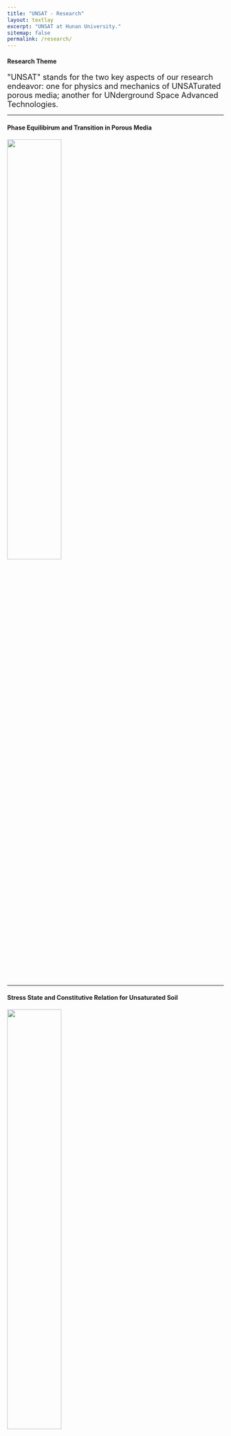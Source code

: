 ```yaml
---
title: "UNSAT - Research"
layout: textlay
excerpt: "UNSAT at Hunan University."
sitemap: false
permalink: /research/
---
```

<h4>Research Theme</h4>
<p><font size=4>"UNSAT" stands for the two key aspects of our research endeavor: one for physics and mechanics of UNSATurated porous media; another for UNderground Space Advanced Technologies. </font></p>
<hr />

<h4>Phase Equilibirum and Transition in Porous Media</h4>
<img src="https://chaozhanghnu.github.io/images/research/d1.JPG" width="50%">
<hr />

<h4>Stress State and Constitutive Relation for Unsaturated Soil</h4>
<img src="https://chaozhanghnu.github.io/images/research/d2.png" width="50%">
<hr />

<h4>Soil - Shield Machine Interaction and Its Intelligent Control</h4>
<img src="https://chaozhanghnu.github.io/images/research/d3.JPG" width="50%">
<hr />

<h4>Advanced Testing and Resilience for Underground Structures</h4>
<img src="https://chaozhanghnu.github.io/images/research/d4.jpg" width="50%">
<hr />


